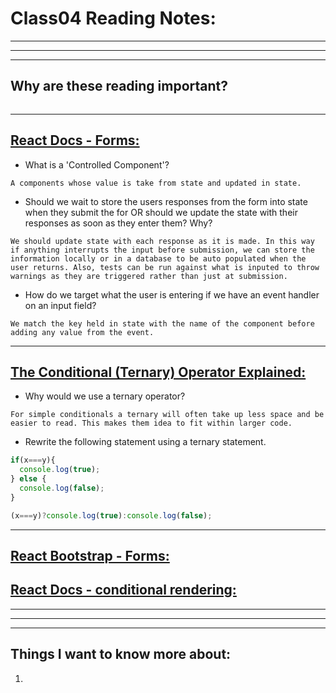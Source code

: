 # **Class04 Reading Notes:**
---
---
---
## Why are these reading important?

```
```

---

## [**React Docs - Forms:**](https://reactjs.org/docs/forms.html)

* What is a 'Controlled Component'?

```
A components whose value is take from state and updated in state.
```

* Should we wait to store the users responses from the form into state when they submit the for OR should we update the state with their responses as soon as they enter them? Why?

```
We should update state with each response as it is made. In this way if anything interrupts the input before submission, we can store the information locally or in a database to be auto populated when the user returns. Also, tests can be run against what is inputed to throw warnings as they are triggered rather than just at submission.
```

* How do we target what the user is entering if we have an event handler on an input field?

```
We match the key held in state with the name of the component before adding any value from the event.
```

---

## [**The Conditional (Ternary) Operator Explained:**](https://codeburst.io/javascript-the-conditional-ternary-operator-explained-cac7218beeff)

* Why would we use a ternary operator?

```
For simple conditionals a ternary will often take up less space and be easier to read. This makes them idea to fit within larger code.
```

* Rewrite the following statement using a ternary statement.

```javascript
if(x===y){
  console.log(true);
} else {
  console.log(false);
}
```

```javascript
(x===y)?console.log(true):console.log(false);
```

---

## [**React Bootstrap - Forms:**](https://react-bootstrap.github.io/forms/overview/)


## [**React Docs - conditional rendering:**](https://reactjs.org/docs/conditional-rendering.html)


---
---
---
## **Things I want to know more about:**

1. 

